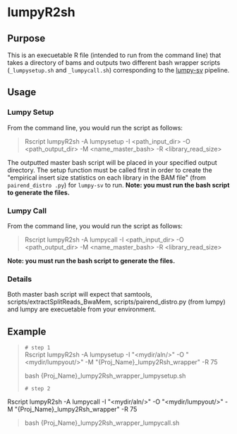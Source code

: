 # lumpyR2sh
## Purpose
This is an execuetable R file (intended to run from the command line) that takes a directory of bams and outputs two different bash wrapper scripts (`_lumpysetup.sh` and `_lumpycall.sh`) corresponding to the [lumpy-sv](https://github.com/arq5x/lumpy-sv) pipeline. 

## Usage
### Lumpy Setup
From the command line, you would run the script as follows:   

> Rscript  lumpyR2sh -A lumpysetup -I \<path\_input\_dir\> -O \<path\_output\_dir\> -M \<name\_master\_bash\> -R \<library\_read\_size\>


The outputted master bash script will be placed in your specified output directory. The setup function must be called first in order to create the "empirical insert size statistics on each library in the BAM file" (from `pairend_distro .py`) for `lumpy-sv` to run. **Note: you must run the bash script to generate the files.** 

### Lumpy Call
From the command line, you would run the script as follows:   

> Rscript lumpyR2sh -A lumpycall -I \<path\_input\_dir\> -O \<path\_output\_dir\> -M \<name\_master\_bash\> -R \<library\_read\_size\>

**Note: you must run the bash script to generate the files.** 



### Details
Both master bash script will expect that samtools, scripts/extractSplitReads_BwaMem, scripts/pairend_distro.py (from lumpy) and lumpy are execuetable from your environment. 

## Example

> `# step 1`  
Rscript lumpyR2sh -A lumpysetup -I "\<mydir/aln/\>" -O "\<mydir/lumpyout/\>" -M "{Proj\_Name}\_lumpy2Rsh\_wrapper" -R 75  
>  
>bash {Proj\_Name}\_lumpy2Rsh\_wrapper\_lumpysetup.sh
>  
> `# step 2`
>  
Rscript lumpyR2sh -A lumpycall -I "\<mydir/aln/\>" -O "\<mydir/lumpyout/\>" -M "{Proj\_Name}\_lumpy2Rsh\_wrapper" -R 75 
>   
>bash {Proj\_Name}\_lumpy2Rsh\_wrapper\_lumpycall.sh
>